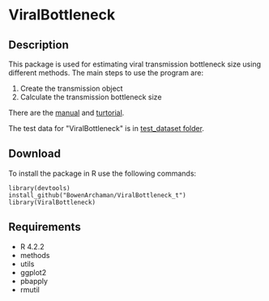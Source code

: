 # ViralBottleneck
## Description
This package is used for estimating viral transmission bottleneck size using different methods.
The main steps to use the program are:
1. Create the transmission object
2. Calculate the transmission bottleneck size 
   
There are the [manual](manual_and_tutorial/ViralBottleneck_manual_0.1.0.pdf) and [turtorial](manual_and_tutorial/Tutorial.pdf).

The test data for "ViralBottleneck" is in [test_dataset folder](test_dataset).

## Download
To install the package in R use the following commands: 
```
library(devtools)
install_github("BowenArchaman/ViralBottleneck_t")
library(ViralBottleneck)
```

## Requirements
- R 4.2.2
- methods
- utils
- ggplot2
- pbapply
- rmutil
